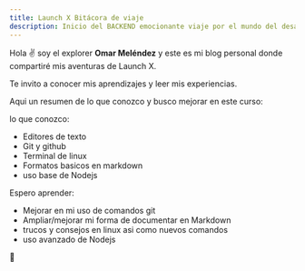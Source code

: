 ```yaml
---
title: Launch X Bitácora de viaje
description: Inicio del BACKEND emocionante viaje por el mundo del desarrollo de software.
---
```


Hola ✌️  soy el explorer **Omar Meléndez** y este es mi blog personal donde compartiré mis aventuras de Launch X.

Te invito a conocer mis aprendizajes y leer mis experiencias.

Aqui un resumen de lo que conozco y busco mejorar en este curso:

lo que conozco:
- Editores de texto
- Git y github
- Terminal de linux
- Formatos basicos en markdown
- uso base de Nodejs

Espero aprender:
- Mejorar en mi uso de comandos git
- Ampliar/mejorar mi forma de documentar en Markdown
- trucos y consejos en linux asi como nuevos comandos
- uso avanzado de Nodejs

🚀
